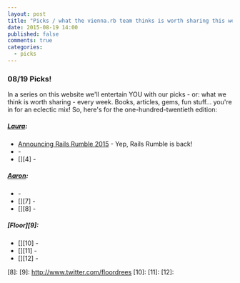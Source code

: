 ```yaml
---
layout: post
title: "Picks / what the vienna.rb team thinks is worth sharing this week"
date: 2015-08-19 14:00
published: false
comments: true
categories:
  - picks
---
```


### 08/19 Picks!

In a series on this website we'll entertain YOU with our picks - or: what we think is worth sharing - every week.
Books, articles, gems, fun stuff... you're in for an eclectic mix! So, here's for the one-hundred-twentieth edition:

##### [Laura][1]:
- [Announcing Rails Rumble 2015][2] - Yep, Rails Rumble is back!
- [][3] -
- [][4] -

##### [Aaron][5]:
- [][6] -
- [][7] -
- [][8] -


##### [Floor][9]:
- [][10] -
- [][11] - 
- [][12] - 


[1]: http://www.twitter.com/alicetragedy
[2]: http://blog.railsrumble.com/2015/08/11/announcing-rails-rumble-2015/
[3]:
[4]:
[5]: http://www.twitter.com/mraaroncruz
[6]:
[7]:
[8]:
[9]: http://www.twitter.com/floordrees
[10]:
[11]: 
[12]: 
